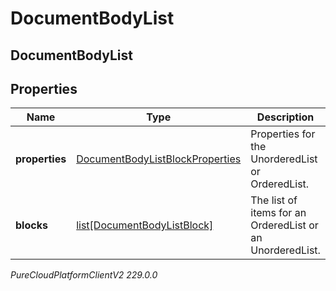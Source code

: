 # DocumentBodyList

## DocumentBodyList

## Properties

|Name | Type | Description | Notes|
|------------ | ------------- | ------------- | -------------|
| **properties** | [DocumentBodyListBlockProperties](DocumentBodyListBlockProperties) | Properties for the UnorderedList or OrderedList. | [optional] |
| **blocks** | [list[DocumentBodyListBlock]](DocumentBodyListBlock) | The list of items for an OrderedList or an UnorderedList. | |



_PureCloudPlatformClientV2 229.0.0_
